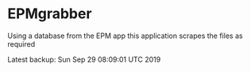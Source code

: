 # EPMgrabber
Using a database from the EPM app this application scrapes the files as required


Latest backup: Sun Sep 29 08:09:01 UTC 2019
